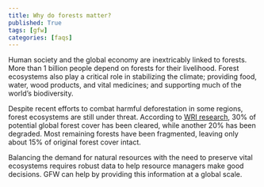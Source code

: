 ```yaml
---
title: Why do forests matter?
published: True
tags: [gfw]
categories: [faqs]
---
```


<p>Human society and the global economy are inextricably linked to forests. More than 1 billion people depend on forests for their livelihood. Forest ecosystems also play a critical role in stabilizing the climate; providing food, water, wood products, and vital medicines; and supporting much of the world’s biodiversity.</p>
<p>Despite recent efforts to combat harmful deforestation in some regions, forest ecosystems are still under threat. According to <a href="http://www.wri.org/our-work/project/forest-and-landscape-restoration" target="_blank">WRI research</a>, 30% of potential global forest cover has been cleared, while another 20% has been degraded. Most remaining forests have been fragmented, leaving only about 15% of original forest cover intact.</p>
<p>Balancing the demand for natural resources with the need to preserve vital ecosystems requires robust data to help resource managers make good decisions. GFW can help by providing this information at a global scale.</p>